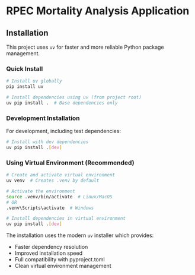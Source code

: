 # RPEC Mortality Analysis Application

## Installation

This project uses `uv` for faster and more reliable Python package management.

### Quick Install

```bash
# Install uv globally
pip install uv

# Install dependencies using uv (from project root)
uv pip install .  # Base dependencies only
```

### Development Installation

For development, including test dependencies:

```bash
# Install with dev dependencies
uv pip install .[dev]
```

### Using Virtual Environment (Recommended)

```bash
# Create and activate virtual environment
uv venv  # Creates .venv by default

# Activate the environment
source .venv/bin/activate  # Linux/MacOS
# OR
.venv\Scripts\activate  # Windows

# Install dependencies in virtual environment
uv pip install .[dev]
```

The installation uses the modern `uv` installer which provides:
- Faster dependency resolution
- Improved installation speed
- Full compatibility with pyproject.toml
- Clean virtual environment management
